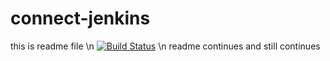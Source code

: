 # connect-jenkins
this is readme file
\n
[![Build Status](http://ec2-3-131-50-115.us-east-2.compute.amazonaws.com/buildStatus/icon?job=connect-jenkins)](http://ec2-3-131-50-115.us-east-2.compute.amazonaws.com/job/connect-jenkins/)
\n
readme continues
and still continues
